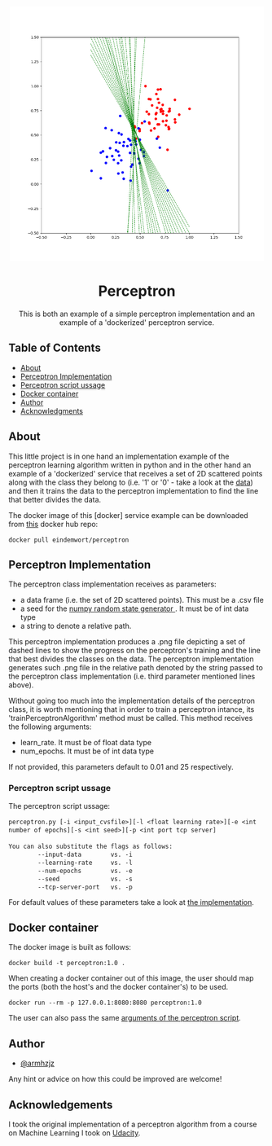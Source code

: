 <p align="center">
  <a href="https://en.wikipedia.org/wiki/Perceptron" rel="noopener">
 <img width=500px height=500px src="./perceptron.png" alt="Project logo"></a>
</p>

<h1 align="center">Perceptron</h1>

<div align="center"></div>


<p align="center"> This is both an example of a simple perceptron implementation and an example of a 'dockerized' perceptron service.
    <br> 
</p>

## Table of Contents

- [About](#about)
- [Perceptron Implementation](#perceptron_impl)
- [Perceptron script ussage](#script_ussage)
- [Docker container](#dock_cont)
- [Author](#author)
- [Acknowledgments](#acknowledgement)

## About <a name = "about"></a>

This little project is in one hand an implementation example of the perceptron learning algorithm written in python and in the other hand an example of a 'dockerized' service that receives a set of 2D scattered points along with the class they belong to (i.e. '1' or '0' - take a look at the [data](./data.csv)) and then it trains the data to the perceptron implementation to find the line that better divides the data.

The docker image of this [docker] service example can be downloaded from [this](https://hub.docker.com/r/eindemwort/perceptron) docker hub repo:
```
docker pull eindemwort/perceptron
```


## Perceptron Implementation <a name = "perceptron_impl"></a>

The perceptron class implementation receives as parameters:
* a data frame (i.e. the set of 2D scattered points). This must be a .csv file
* a seed for the [numpy random state generator ](https://docs.scipy.org/doc/numpy-1.15.0/reference/generated/numpy.random.RandomState.html#numpy.random.RandomState). It must be of int data type
* a string to denote a relative path.

This perceptron implementation produces a .png file depicting a set of dashed lines to show the progress on the perceptron's training and the line that best divides the classes on the data. The perceptron implementation generates such .png file in the relative path denoted by the string passed to the perceptron class implementation (i.e. third parameter mentioned lines above).

Without going too much into the implementation details of the perceptron class, it is worth mentioning that in order to train a perceptron intance, its 'trainPerceptronAlgorithm' method must be called. This method receives the following arguments:
* learn_rate. It must be of float data type
* num_epochs. It must be of int data type

If not provided, this parameters default to 0.01 and 25 respectively.


### Perceptron script ussage <a name = "script_ussage"></a>

The perceptron script ussage:

```
perceptron.py [-i <input_cvsfile>][-l <float learning rate>][-e <int number of epochs][-s <int seed>][-p <int port tcp server]

You can also substitute the flags as follows:
        --input-data        vs. -i
        --learning-rate     vs. -l
        --num-epochs        vs. -e
        --seed              vs. -s
        --tcp-server-port   vs. -p
```

For default values of these parameters take a look at [the implementation](./perceptron.py).

## Docker container <a name = "dock_cont"></a>

The docker image is built as follows:

```
docker build -t perceptron:1.0 .
```

When creating a docker container out of this image, the user should map the ports (both the host's and the docker container's) to be used.
```
docker run --rm -p 127.0.0.1:8080:8080 perceptron:1.0
```

The user can also pass the same [arguments of the perceptron script](#script_ussage).

## Author <a name = "author"></a>

- [@armhzjz](https://github.com/armhzjz)

Any hint or advice on how this could be improved are welcome!

## Acknowledgements <a name = "acknowledgement"></a>

 I took the original implementation of a perceptron algorithm from a course on Machine Learning I took on [Udacity](https://github.com/udacity).
